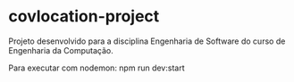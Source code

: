 # covlocation-project

Projeto desenvolvido para a disciplina Engenharia de Software do curso de Engenharia da Computação.

Para executar com nodemon: npm run dev:start


